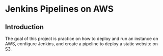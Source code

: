 # Jenkins Pipelines on AWS

## Introduction
The goal of this project is practice on how to deploy and run an instance on AWS, configure Jenkins, and create a pipeline to deploy a static website on S3.
